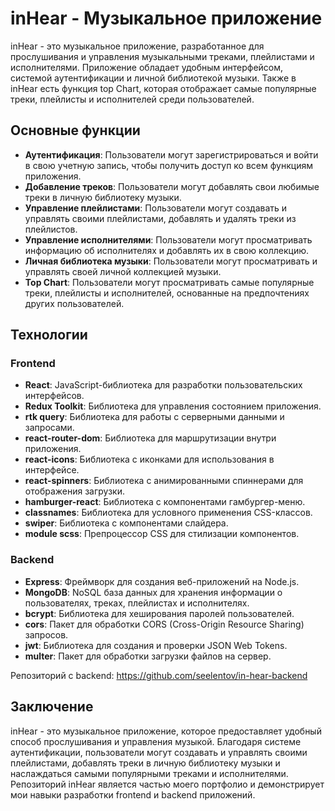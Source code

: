 # inHear - Музыкальное приложение

inHear - это музыкальное приложение, разработанное для прослушивания и управления музыкальными треками, плейлистами и исполнителями. Приложение обладает удобным интерфейсом, системой аутентификации и личной библиотекой музыки. Также в inHear есть функция top Chart, которая отображает самые популярные треки, плейлисты и исполнителей среди пользователей.

## Основные функции

- **Аутентификация**: Пользователи могут зарегистрироваться и войти в свою учетную запись, чтобы получить доступ ко всем функциям приложения.
- **Добавление треков**: Пользователи могут добавлять свои любимые треки в личную библиотеку музыки.
- **Управление плейлистами**: Пользователи могут создавать и управлять своими плейлистами, добавлять и удалять треки из плейлистов.
- **Управление исполнителями**: Пользователи могут просматривать информацию об исполнителях и добавлять их в свою коллекцию.
- **Личная библиотека музыки**: Пользователи могут просматривать и управлять своей личной коллекцией музыки.
- **Top Chart**: Пользователи могут просматривать самые популярные треки, плейлисты и исполнителей, основанные на предпочтениях других пользователей.

## Технологии

### Frontend

- **React**: JavaScript-библиотека для разработки пользовательских интерфейсов.
- **Redux Toolkit**: Библиотека для управления состоянием приложения.
- **rtk query**: Библиотека для работы с серверными данными и запросами.
- **react-router-dom**: Библиотека для маршрутизации внутри приложения.
- **react-icons**: Библиотека с иконками для использования в интерфейсе.
- **react-spinners**: Библиотека с анимированными спиннерами для отображения загрузки.
- **hamburger-react**: Библиотека с компонентами гамбургер-меню.
- **classnames**: Библиотека для условного применения CSS-классов.
- **swiper**: Библиотека с компонентами слайдера.
- **module scss**: Препроцессор CSS для стилизации компонентов.

### Backend

- **Express**: Фреймворк для создания веб-приложений на Node.js.
- **MongoDB**: NoSQL база данных для хранения информации о пользователях, треках, плейлистах и исполнителях.
- **bcrypt**: Библиотека для хеширования паролей пользователей.
- **cors**: Пакет для обработки CORS (Cross-Origin Resource Sharing) запросов.
- **jwt**: Библиотека для создания и проверки JSON Web Tokens.
- **multer**: Пакет для обработки загрузки файлов на сервер.

Репозиторий с backend: https://github.com/seelentov/in-hear-backend

## Заключение

inHear - это музыкальное приложение, которое предоставляет удобный способ прослушивания и управления музыкой. Благодаря системе аутентификации, пользователи могут создавать и управлять своими плейлистами, добавлять треки в личную библиотеку музыки и наслаждаться самыми популярными треками и исполнителями. Репозиторий inHear является частью моего портфолио и демонстрирует мои навыки разработки frontend и backend приложений.
